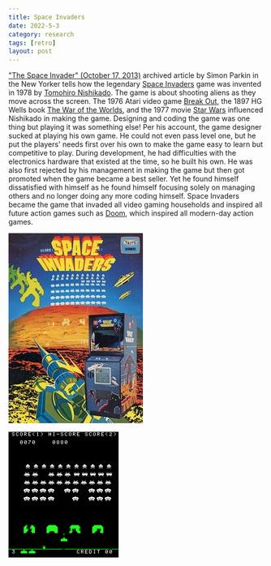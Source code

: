 ```yaml
---
title: Space Invaders 
date: 2022-5-3
category: research 
tags: [retro]
layout: post
---
```


["The Space Invader" (October 17, 2013)](https://web.archive.org/web/20140722212511/http:/www.newyorker.com/tech/elements/the-space-invader) archived article by Simon Parkin in the New Yorker tells how the legendary [Space Invaders](https://en.wikipedia.org/wiki/Space_Invaders) game was invented in 1978 by [Tomohiro Nishikado](https://en.wikipedia.org/wiki/Tomohiro_Nishikado). The game is about shooting aliens as they move across the screen. The 1976 Atari video game [Break Out](https://en.wikipedia.org/wiki/Breakout_(video_game)), the 1897 HG Wells book [The War of the Worlds](https://en.wikipedia.org/wiki/The_War_of_the_Worlds), and the 1977 movie [Star Wars](https://en.wikipedia.org/wiki/Star_Wars) influenced Nishikado in making the game. Designing and coding the game was one thing but playing it was something else! Per his account, the game designer sucked at playing his own game. He could not even pass level one, but he put the players' needs first over his own to make the game easy to learn but competitive to play. During development, he had difficulties with the electronics hardware that existed at the time, so he built his own. He was also first rejected by his management in making the game but then got promoted when the game became a best seller. Yet he found himself dissatisfied with himself as he found himself focusing solely on managing others and no longer doing any more coding himself. Space Invaders became the game that invaded all video gaming households and inspired all future action games such as [Doom](https://en.wikipedia.org/wiki/Doom_(franchise)), which inspired all modern-day action games.

[![Space Invaders 1978 Flyer - wikipedia](/assets/images/retro_gaming/Space_Invaders_flyer%2C_1978.jpg)](https://en.wikipedia.org/wiki/File:Space_Invaders_flyer,_1978.jpg)

[![Space Invaders - wikipedia](/assets/images/retro_gaming/SpaceInvaders-Gameplay.gif)](https://en.wikipedia.org/wiki/File:SpaceInvaders-Gameplay.gif)

